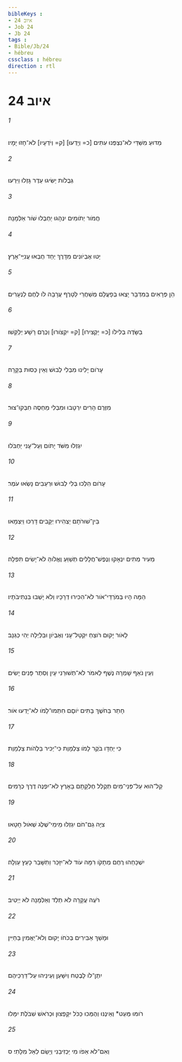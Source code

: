 ```yaml
---
bibleKeys : 
- איוב 24
- Job 24
- Jb 24
tags : 
- Bible/Jb/24
- hébreu
cssclass : hébreu
direction : rtl
---
```


# איוב 24

###### 1
מַדּוּעַ מִשַּׁדַּי לֹא־נִצְפְּנוּ עִתִּים [כ= וְיָדְעוּ] [ק= וְיֹדְעָיו] לֹא־חָזוּ יָמָיו׃
###### 2
גְּבֻלֹות יַשִּׂיגוּ עֵדֶר גָּזְלוּ וַיִּרְעוּ׃
###### 3
חֲמֹור יְתֹומִים יִנְהָגוּ יַחְבְּלוּ שֹׁור אַלְמָנָה׃
###### 4
יַטּוּ אֶבְיֹונִים מִדָּרֶךְ יַחַד חֻבְּאוּ עֲנִיֵּי־אָרֶץ׃
###### 5
הֵן פְּרָאִים בַּמִּדְבָּר יָצְאוּ בְּפָעֳלָם מְשַׁחֲרֵי לַטָּרֶף עֲרָבָה לֹו לֶחֶם לַנְּעָרִים׃
###### 6
בַּשָּׂדֶה בְּלִילֹו [כ= יַקְצִירוּ] [ק= יִקְצֹורוּ] וְכֶרֶם רָשָׁע יְלַקֵּשׁוּ׃
###### 7
עָרֹום יָלִינוּ מִבְּלִי לְבוּשׁ וְאֵין כְּסוּת בַּקָּרָה׃
###### 8
מִזֶּרֶם הָרִים יִרְטָבוּ וּמִבְּלִי מַחְסֶה חִבְּקוּ־צוּר׃
###### 9
יִגְזְלוּ מִשֹּׁד יָתֹום וְעַל־עָנִי יַחְבֹּלוּ׃
###### 10
עָרֹום הִלְּכוּ בְּלִי לְבוּשׁ וּרְעֵבִים נָשְׂאוּ עֹמֶר׃
###### 11
בֵּין־שׁוּרֹתָם יַצְהִירוּ יְקָבִים דָּרְכוּ וַיִּצְמָאוּ׃
###### 12
מֵעִיר מְתִים יִנְאָקוּ וְנֶפֶשׁ־חֲלָלִים תְּשַׁוֵּעַ וֶאֱלֹוהַּ לֹא־יָשִׂים תִּפְלָה׃
###### 13
הֵמָּה הָיוּ בְּמֹרְדֵי־אֹור לֹא־הִכִּירוּ דְרָכָיו וְלֹא יָשְׁבוּ בִּנְתִיבֹתָיו׃
###### 14
לָאֹור יָקוּם רֹוצֵחַ יִקְטָל־עָנִי וְאֶבְיֹון וּבַלַּיְלָה יְהִי כַגַּנָּב׃
###### 15
וְעֵין נֹאֵף שָׁמְרָה נֶשֶׁף לֵאמֹר לֹא־תְשׁוּרֵנִי עָיִן וְסֵתֶר פָּנִים יָשִׂים׃
###### 16
חָתַר בַּחֹשֶׁךְ בָּתִּים יֹוםָם חִתְּמוּ־לָמֹו לֹא־יָדְעוּ אֹור׃
###### 17
כִּי יַחְדָּו בֹּקֶר לָמֹו צַלְמָוֶת כִּי־יַכִּיר בַּלְהֹות צַלְמָוֶת׃
###### 18
קַל־הוּא עַל־פְּנֵי־מַיִם תְּקֻלַּל חֶלְקָתָם בָּאָרֶץ לֹא־יִפְנֶה דֶּרֶךְ כְּרָמִים׃
###### 19
צִיָּה גַם־חֹם יִגְזְלוּ מֵימֵי־שֶׁלֶג שְׁאֹול חָטָאוּ׃
###### 20
יִשְׁכָּחֵהוּ רֶחֶם מְתָקֹו רִמָּה עֹוד לֹא־יִזָּכֵר וַתִּשָּׁבֵר כָּעֵץ עַוְלָה׃
###### 21
רֹעֶה עֲקָרָה לֹא תֵלֵד וְאַלְמָנָה לֹא יְיֵטִיב׃
###### 22
וּמָשַׁךְ אַבִּירִים בְּכֹחֹו יָקוּם וְלֹא־יַאֲמִין בַּחַיִּין׃
###### 23
יִתֶּן־לֹו לָבֶטַח וְיִשָּׁעֵן וְעֵינֵיהוּ עַל־דַּרְכֵיהֶם׃
###### 24
רֹומּוּ מְּעַט* וְאֵינֶנּוּ וְהֻמְּכוּ כַּכֹּל יִקָּפְצוּן וּכְרֹאשׁ שִׁבֹּלֶת יִמָּלוּ׃
###### 25
וְאִם־לֹא אֵפֹו מִי יַכְזִיבֵנִי וְיָשֵׂם לְאַל מִלָּתִי׃ ס
